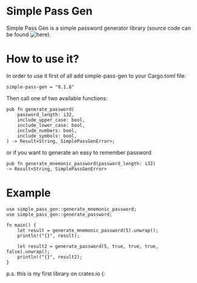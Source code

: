 # Simple Pass Gen 
Simple Pass Gen is a simple password generator library (source code can be found ![here](https://github.com/goto-eof/simple-pass-gen)).

# How to use it?
In order to use it first of all add simple-pass-gen to your Cargo.toml file:
```
simple-pass-gen = "0.1.8"
```

Then call one of two available functions:
```
pub fn generate_password(
    password_length: i32,
    include_upper_case: bool,
    include_lower_case: bool,
    include_numbers: bool,
    include_symbols: bool,
) -> Result<String, SimplePassGenError>;
```
or if you want to generate an easy to remember password
```
pub fn generate_mnemonic_password(password_length: i32) 
-> Result<String, SimplePassGenError>
```

# Example
```
use simple_pass_gen::generate_mnemonic_password;
use simple_pass_gen::generate_password;

fn main() {
    let result = generate_mnemonic_password(5).unwrap();
    println!("{}", result);
    
    let result2 = generate_password(5, true, true, true, false).unwrap();
    println!("{}", result2);
}
```

p.s. this is my first library on crates.io (: